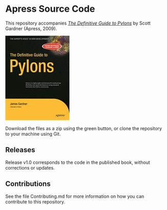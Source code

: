# Apress Source Code

This repository accompanies [*The Definitive Guide to Pylons*](http://www.apress.com/9781590599341) by Scott Gardner (Apress, 2009).

![Cover image](9781590599341.jpg)

Download the files as a zip using the green button, or clone the repository to your machine using Git.

## Releases

Release v1.0 corresponds to the code in the published book, without corrections or updates.

## Contributions

See the file Contributing.md for more information on how you can contribute to this repository.
